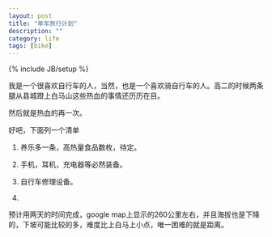 ```yaml
---
layout: post
title: "单车旅行计划"
description: ""
category: life
tags: [bike]
---
```

{% include JB/setup %}

我是一个很喜欢自行车的人，当然，也是一个喜欢骑自行车的人。高二的时候两条腿从县城蹬上白马山这些热血的事情还历历在目。

然后就是热血的再一次。

好吧，下面列一个清单

1. 养乐多一条，高热量食品数枚，待定。

2. 手机，耳机，充电器等必然装备。

3. 自行车修理设备。

4. 


预计用两天的时间完成，google map上显示的260公里左右，并且海拔也是下降的，下坡可能比较的多，难度比上白马上小点，唯一困难的就是距离。
